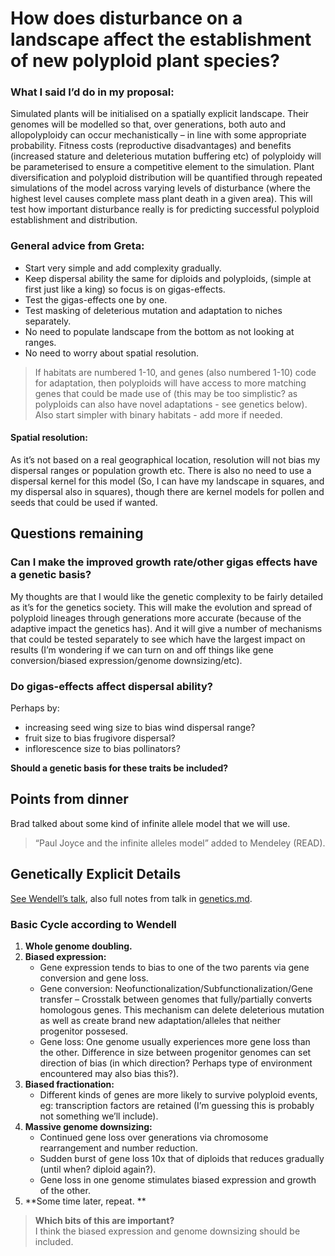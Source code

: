 <h1 id="how-does-disturbance-on-a-landscape-affect-the-establishment-of-new-polyploid-plant-species">How does disturbance on a landscape affect the establishment of new polyploid plant species?</h1>
<h3 id="what-i-said-id-do-in-my-proposal">What I said I’d do in my proposal:</h3>
<p>Simulated plants will be initialised on a spatially explicit landscape. Their genomes will be modelled so that, over generations, both auto and allopolyploidy can occur mechanistically – in line with some appropriate probability. Fitness costs (reproductive disadvantages) and benefits (increased stature and deleterious mutation buffering etc) of polyploidy will be parameterised to ensure a competitive element to the simulation. Plant diversification and polyploid distribution will be quantified through repeated simulations of the model across varying levels of disturbance (where the highest level causes complete mass plant death in a given area). This will test how important disturbance really is for predicting successful polyploid establishment and distribution.</p>
<h3 id="general-advice-from-greta">General advice from Greta:</h3>
<ul>
<li>Start very simple and add complexity gradually.</li>
<li>Keep dispersal ability the same for diploids and polyploids, (simple at first just like a king) so focus is on gigas-effects.</li>
<li>Test the gigas-effects one by one.</li>
<li>Test masking of deleterious mutation and adaptation to niches separately.</li>
<li>No need to populate landscape from the bottom as not looking at ranges.</li>
<li>No need to worry about spatial resolution.</li>
</ul>
<blockquote>
<p>If habitats are numbered 1-10, and genes (also numbered 1-10) code for adaptation, then polyploids will have access to more matching genes that could be made use of (this may be too simplistic? as polyploids can also have novel adaptations - see genetics below). Also start simpler with binary habitats - add more if needed.</p>
</blockquote>
<h4 id="spatial-resolution">Spatial resolution:</h4>
<p>As it’s not based on a real geographical location, resolution will not bias my dispersal ranges or population growth etc. There is also no need to use a dispersal kernel for this model (So, I can have my landscape in squares, and my dispersal also in squares), though there are kernel models for pollen and seeds that could be used if wanted.</p>
<h2 id="questions-remaining">Questions remaining</h2>
<h3 id="can-i-make-the-improved-growth-rateother-gigas-effects-have-a-genetic-basis">Can I make the improved growth rate/other gigas effects have a genetic basis?</h3>
<p>My thoughts are that I would like the genetic complexity to be fairly detailed as it’s for the genetics society. This will make the evolution and spread of polyploid lineages through generations more accurate (because of the adaptive impact the genetics has). And it will give a number of mechanisms that could be tested separately to see which have the largest impact on results (I’m wondering if we can turn on and off things like gene conversion/biased expression/genome downsizing/etc).</p>
<h3 id="do-gigas-effects-affect-dispersal-ability">Do gigas-effects affect dispersal ability?</h3>
<p>Perhaps by:</p>
<ul>
<li>increasing seed wing size to bias wind dispersal range?</li>
<li>fruit size to bias frugivore dispersal?</li>
<li>inflorescence size to bias pollinators?</li>
</ul>
<p><strong>Should a genetic basis for these traits be included?</strong></p>
<h2 id="points-from-dinner">Points from dinner</h2>
<p>Brad talked about some kind of infinite allele model that we will use.</p>
<blockquote>
<p>“Paul Joyce and the infinite alleles model” added to Mendeley (READ).</p>
</blockquote>
<h2 id="genetically-explicit-details">Genetically Explicit Details</h2>
<p><a href="https://www.youtube.com/watch?v=JVro1y24IBA">See Wendell’s talk</a>, also full notes from talk in <a href="https://github.com/rozeykex/ploidy/blob/rose/genetics.md">genetics.md</a>.</p>
<h3 id="basic-cycle-according-to-wendell">Basic Cycle according to Wendell</h3>
<ol>
<li><strong>Whole genome doubling.</strong></li>
<li><strong>Biased expression:</strong>
<ul>
<li>Gene expression tends to bias to one of the two parents via gene conversion and gene loss.</li>
<li>Gene conversion: Neofunctionalization/Subfunctionalization/Gene transfer – Crosstalk between genomes that fully/partially converts homologous genes. This mechanism can delete deleterious mutation as well as create brand new adaptation/alleles that neither progenitor possesed.</li>
<li>Gene loss: One genome usually experiences more gene loss than the other. Difference in size between progenitor genomes can set direction of bias (in which direction? Perhaps type of environment encountered may also bias this?).</li>
</ul>
</li>
<li><strong>Biased fractionation:</strong>
<ul>
<li>Different kinds of genes are more likely to survive polyploid events, eg: transcription factors are retained (I’m guessing this is probably not something we’ll include).</li>
</ul>
</li>
<li><strong>Massive genome downsizing:</strong>
<ul>
<li>Continued gene loss over generations via chromosome rearrangement and number reduction.</li>
<li>Sudden burst of gene loss 10x that of diploids that reduces gradually (until when? diploid again?).</li>
<li>Gene loss in one genome stimulates biased expression and growth of the other.</li>
</ul>
</li>
<li>**Some time later, repeat. **</li>
</ol>
<blockquote>
<p><strong>Which bits of this are important?</strong><br>
I think the biased expression and genome downsizing should be included.</p>
</blockquote>

